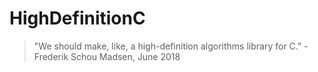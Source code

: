 # HighDefinitionC

> "We should make, like, a high-definition algorithms library for C." - Frederik Schou Madsen, June 2018
